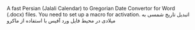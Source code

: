 A fast Persian (Jalali Calendar) to Gregorian Date Convertor for Word (.docx) files.
You need to set up a macro for activation.
اتبدیل تاریخ شمسی به میلادی در محیط فایل ورد آفیس با استفاده از ماکرو
